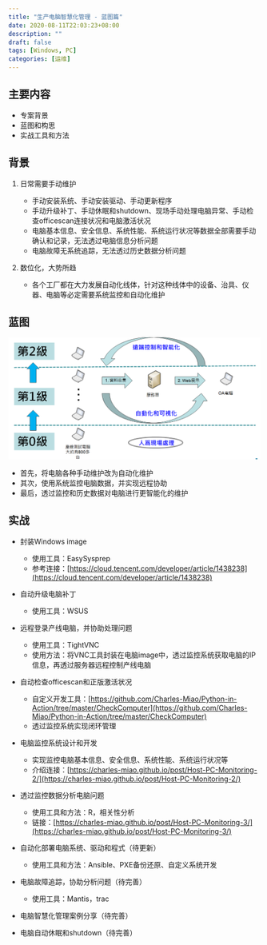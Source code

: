 ```yaml
---
title: "生产电脑智慧化管理 - 蓝图篇"
date: 2020-08-11T22:03:23+08:00
description: ""
draft: false
tags: [Windows, PC]
categories: [运维]
---
```

主要内容
---
- 专案背景
- 蓝图和构思
- 实战工具和方法
<!--more-->

背景
---

1. 日常需要手动维护
    
    - 手动安装系统、手动安装驱动、手动更新程序
    - 手动升级补丁、手动休眠和shutdown、现场手动处理电脑异常、手动检查officescan连接状况和电脑激活状况
    - 电脑基本信息、安全信息、系统性能、系统运行状况等数据全部需要手动确认和记录，无法透过电脑信息分析问题
    - 电脑故障无系统追踪，无法透过历史数据分析问题

2. 数位化，大势所趋
    
    - 各个工厂都在大力发展自动化线体，针对这种线体中的设备、治具、仪器、电脑等必定需要系统监控和自动化维护

蓝图
---

![blueprint](https://github.com/Charles-Miao/blog/blob/master/static/Host-PC-Monitoring/blueprint.PNG?raw=true)

- 首先，将电脑各种手动维护改为自动化维护
- 其次，使用系统监控电脑数据，并实现远程协助
- 最后，透过监控和历史数据对电脑进行更智能化的维护

实战
---

- 封装Windows image
    - 使用工具：EasySysprep
    - 参考连接：[https://cloud.tencent.com/developer/article/1438238](https://cloud.tencent.com/developer/article/1438238)

- 自动升级电脑补丁
    - 使用工具：WSUS

- 远程登录产线电脑，并协助处理问题
    - 使用工具：TightVNC
    - 使用方法：将VNC工具封装在电脑image中，透过监控系统获取电脑的IP信息，再透过服务器远程控制产线电脑

- 自动检查officescan和正版激活状况
    - 自定义开发工具：[https://github.com/Charles-Miao/Python-in-Action/tree/master/CheckComputer](https://github.com/Charles-Miao/Python-in-Action/tree/master/CheckComputer)
    - 透过监控系统实现闭环管理

- 电脑监控系统设计和开发
    - 实现监控电脑基本信息、安全信息、系统性能、系统运行状况等
    - 介绍连接：[https://charles-miao.github.io/post/Host-PC-Monitoring-2/](https://charles-miao.github.io/post/Host-PC-Monitoring-2/)

- 透过监控数据分析电脑问题
    - 使用工具和方法：R，相关性分析
    - 链接：[https://charles-miao.github.io/post/Host-PC-Monitoring-3/](https://charles-miao.github.io/post/Host-PC-Monitoring-3/)

- 自动化部署电脑系统、驱动和程式（待更新）
    - 使用工具和方法：Ansible、PXE备份还原、自定义系统开发

- 电脑故障追踪，协助分析问题（待完善）
    - 使用工具：Mantis，trac

- 电脑智慧化管理案例分享（待完善）

- 电脑自动休眠和shutdown（待完善）

